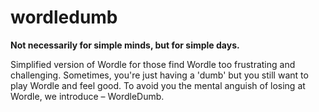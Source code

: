 # wordledumb

**Not necessarily for simple minds, but for simple days.**

Simplified version of Wordle for those find Wordle too frustrating and challenging. Sometimes, you're just having a 'dumb' but you still want to play Wordle and feel good. To avoid you the mental anguish of losing at Wordle, we introduce – WordleDumb.
